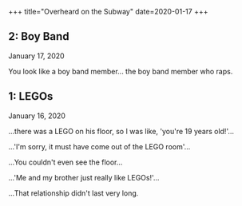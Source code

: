 +++
title="Overheard on the Subway"
date=2020-01-17
+++

## 2:  Boy Band

January 17, 2020

You look like a boy band member... the boy band member who raps.

## 1:  LEGOs

January 16, 2020

…there was a LEGO on his floor, so I was like, 'you're 19 years old!'…

…'I'm sorry, it must have come out of the LEGO room'…

…You couldn't even see the floor…

…'Me and my brother just really like LEGOs!'…

…That relationship didn't last very long.

